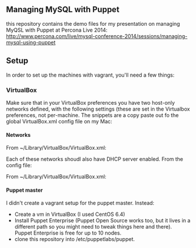 ## Managing MySQL with Puppet

this repository contains the demo files for my presentation on managing MyQSL with Puppet at Percona Live 2014: http://www.percona.com/live/mysql-conference-2014/sessions/managing-mysql-using-puppet

## Setup

In order to set up the machines with vagrant, you'll need a few things:

### VirtualBox
Make sure that in your VirtualBox preferences you have two host-only networks defined, with the following settings (these are set in the Virtualbox preferences, not per-machine. The snippets are a copy paste out fo the global VirtualBox.xml config file on my Mac:

#### Networks

From ~/Library/VirtualBox/VirtualBox.xml:
      <ExtraDataItem name="HostOnly/vboxnet0/IPAddress" value="192.168.56.1"/>
      <ExtraDataItem name="HostOnly/vboxnet0/IPNetMask" value="255.255.255.0"/>
      <ExtraDataItem name="HostOnly/vboxnet0/IPV6NetMask" value="64"/>
      <ExtraDataItem name="HostOnly/vboxnet1/IPAddress" value="192.168.57.1"/>
      <ExtraDataItem name="HostOnly/vboxnet1/IPNetMask" value="255.255.255.0"/>
      <ExtraDataItem name="HostOnly/vboxnet1/IPV6NetMask" value="64"/>

Each of these networks shoudl also have DHCP server enabled. From the config file:

From ~/Library/VirtualBox/VirtualBox.xml:
      <DHCPServers>
        <DHCPServer networkName="HostInterfaceNetworking-vboxnet0" IPAddress="192.168.56.100" networkMask="255.255.255.0" lowerIP="192.168.56.101" upperIP="192.168.56.254" enabled="1"/>
        <DHCPServer networkName="HostInterfaceNetworking-vboxnet1" IPAddress="192.168.57.100" networkMask="255.255.255.0" lowerIP="192.168.57.101" upperIP="192.168.57.254" enabled="1"/>
      </DHCPServers>

#### Puppet master

I didn't create a vagrant setup for the puppet master. Instead:
* Create a vm in VirtualBox (I used CentOS 6.4)
* Install Puppet Enterprise (Puppet Open Source works too, but it lives in a different path so you might need to tweak things here and there). Puppet Enterprise is free for up to 10 nodes.
* clone this repository into /etc/puppetlabs/puppet.



